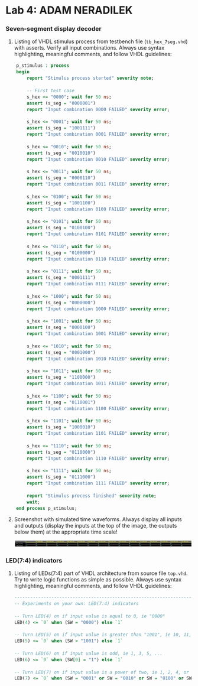 # Lab 4: ADAM NERADILEK

### Seven-segment display decoder

1. Listing of VHDL stimulus process from testbench file (`tb_hex_7seg.vhd`) with asserts. Verify all input combinations. Always use syntax highlighting, meaningful comments, and follow VHDL guidelines:

```vhdl
    p_stimulus : process
    begin
        report "Stimulus process started" severity note;

        -- First test case
        s_hex <= "0000"; wait for 50 ns;
        assert (s_seg = "0000001")
        report "Input combination 0000 FAILED" severity error;
        
        s_hex <= "0001"; wait for 50 ns;
        assert (s_seg = "1001111")
        report "Input combination 0001 FAILED" severity error;
        
        s_hex <= "0010"; wait for 50 ns;
        assert (s_seg = "0010010")
        report "Input combination 0010 FAILED" severity error;        
        
        s_hex <= "0011"; wait for 50 ns;
        assert (s_seg = "0000110")
        report "Input combination 0011 FAILED" severity error;        
        
        s_hex <= "0100"; wait for 50 ns;
        assert (s_seg = "1001100")
        report "Input combination 0100 FAILED" severity error;        
        
        s_hex <= "0101"; wait for 50 ns;
        assert (s_seg = "0100100")
        report "Input combination 0101 FAILED" severity error;        
        
        s_hex <= "0110"; wait for 50 ns;
        assert (s_seg = "0100000")
        report "Input combination 0110 FAILED" severity error;        
        
        s_hex <= "0111"; wait for 50 ns;
        assert (s_seg = "0001111")
        report "Input combination 0111 FAILED" severity error;        
        
        s_hex <= "1000"; wait for 50 ns;
        assert (s_seg = "0000000")
        report "Input combination 1000 FAILED" severity error;        

        s_hex <= "1001"; wait for 50 ns;
        assert (s_seg = "0000100")
        report "Input combination 1001 FAILED" severity error;

        s_hex <= "1010"; wait for 50 ns;
        assert (s_seg = "0001000")
        report "Input combination 1010 FAILED" severity error;

        s_hex <= "1011"; wait for 50 ns;
        assert (s_seg = "1100000")
        report "Input combination 1011 FAILED" severity error;

        s_hex <= "1100"; wait for 50 ns;
        assert (s_seg = "0110001")
        report "Input combination 1100 FAILED" severity error;

        s_hex <= "1101"; wait for 50 ns;
        assert (s_seg = "1000010")
        report "Input combination 1101 FAILED" severity error;

        s_hex <= "1110"; wait for 50 ns;
        assert (s_seg = "0110000")
        report "Input combination 1110 FAILED" severity error;

        s_hex <= "1111"; wait for 50 ns;
        assert (s_seg = "0111000")
        report "Input combination 1111 FAILED" severity error;

        report "Stimulus process finished" severity note;
        wait;
    end process p_stimulus;
```

2. Screenshot with simulated time waveforms. Always display all inputs and outputs (display the inputs at the top of the image, the outputs below them) at the appropriate time scale!

   ![my figure](https://github.com/xnerad04/digital-electronics-1/blob/main/segment_simulation.JPG)

### LED(7:4) indicators

1. Listing of LEDs(7:4) part of VHDL architecture from source file `top.vhd`. Try to write logic functions as simple as possible. Always use syntax highlighting, meaningful comments, and follow VHDL guidelines:

   ```vhdl
   --------------------------------------------------------------------
   -- Experiments on your own: LED(7:4) indicators

   -- Turn LED(4) on if input value is equal to 0, ie "0000"
   LED(4) <= `0` when (SW = "0000") else `1`

   -- Turn LED(5) on if input value is greater than "1001", ie 10, 11, 12, ...
   LED(5) <= `0` when (SW > "1001") else `1` 

   -- Turn LED(6) on if input value is odd, ie 1, 3, 5, ...
   LED(6) <= `0` when (SW[0] = "1") else `1` 

   -- Turn LED(7) on if input value is a power of two, ie 1, 2, 4, or 8
   LED(7) <= `0` when (SW = "0001" or SW = "0010" or SW = "0100" or SW = "1000") else `1` 
   ```
